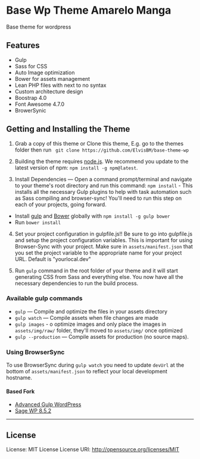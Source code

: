 # Base Wp Theme Amarelo Manga

Base theme for wordpress

Features
--------

- Gulp 
- Sass for CSS
- Auto Image optimization
- Bower for assets management
- Lean PHP files with next to no syntax
- Custom architecture design
- Boostrap 4.0
- Font Awesome 4.7.0
- BrowerSynic

Getting and Installing the Theme
--------

1. Grab a copy of this theme or Clone this theme, E.g. go to the themes folder then run ` git clone https://github.com/ElvisBM/base-theme-wp`

2. Building the theme requires [node.js](http://nodejs.org/download/). We recommend you update to the latest version of npm: `npm install -g npm@latest`.

3. Install Dependencies — Open a command prompt/terminal and navigate to your theme's root directory and run this command: `npm install` - This installs all the necessary Gulp plugins to help with task automation such as Sass compiling and browser-sync! You'll need to run this step on each of your projects, going forward.

* Install [gulp](http://gulpjs.com) and [Bower](http://bower.io/) globally with `npm install -g gulp bower`
* Run `bower install`

4. Set your project configuration in gulpfile.js!! Be sure to go into gulpfile.js and setup the project configuration variables. This is important for using Browser-Sync with your project. Make sure in `assets/manifest.json` that you set the project variable to the appropriate name for your project URL. Default is "yourlocal.dev"

5. Run `gulp` command in the root folder of your theme and it will start generating CSS from Sass and everything else.
You now have all the necessary dependencies to run the build process.

### Available gulp commands

* `gulp` — Compile and optimize the files in your assets directory
* `gulp watch` — Compile assets when file changes are made
* `gulp images` - o optimize images and only place the images in `assets/img/raw/` folder, they'll moved to `assets/img/` once optimized
* `gulp --production` — Compile assets for production (no source maps).

### Using BrowserSync

To use BrowserSync during `gulp watch` you need to update `devUrl` at the bottom of `assets/manifest.json` to reflect your local development hostname.

#### Based Fork
* [Advanced Gulp WordPress](https://ahmadawais.com/my-advanced-gulp-workflow-for-wordpress-themes/)
* [Sage WP 8.5.2](https://github.com/roots/sage)
--------

License
--------
License:            MIT License
License URI:        http://opensource.org/licenses/MIT



